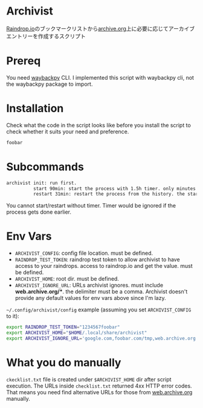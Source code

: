 # Archivist
[Raindrop.io](https://raindrop.io)のブックマークリストから[archive.org](https://archive.org)上に必要に応じてアーカイブエントリーを作成するスクリプト

# Prereq
You need [waybackpy](https://github.com/akamhy/waybackpy) CLI. I implemented this script with waybackpy cli, not the waybackpy package to import.

# Installation
Check what the code in the script looks like before you install the script to check whether it suits your need and preference.
```sh
foobar
```

# Subcommands
```sh
archivist init: run first.
          start 90min: start the process with 1.5h timer. only minutes available to set. overwrites history.
          restart 31min: restart the process from the history. the starting point(page) may be inaccurate.
```

You cannot start/restart without timer. Timer would be ignored if the process gets done earlier.
# Env Vars
- `ARCHIVIST_CONFIG`: config file location. must be defined.
- `RAINDROP_TEST_TOKEN`: raindrop test token to allow archivist to have access to your raindrops. access to raindrop.io and get the value. must be defined.
- `ARCHIVIST_HOME`: root dir. must be defined.
- `ARCHIVIST_IGNORE_URL`: URLs archivist ignores. must include __web.archive.org/*__. the delimiter must be a comma.
Archivist doesn't provide any default values for env vars above since I'm lazy.

`~/.config/archivist/config` example (assuming you set `ARCHIVIST_CONFIG` to it):
```sh
export RAINDROP_TEST_TOKEN="1234567foobar"
export ARCHIVIST_HOME="$HOME/.local/share/archivist"
export ARCHIVIST_IGNORE_URL='google.com,foobar.com/tmp,web.archive.org'
```

# What you do manually
`ckecklist.txt` file is created under `$ARCHIVIST_HOME` dir after script execution. The URLs inside `checklist.txt` returned 4xx HTTP error codes. That means you need find alternative URLs for those from [web.archive.org](https://web.archive.org) manually.
